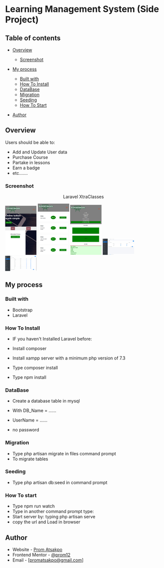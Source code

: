 # Learning Management System (Side Project)

## Table of contents

-   [Overview](#overview)
    -   [Screenshot](#screenshot)
-   [My process](#my-process)

    -   [Built with](#built-with)
    -   [How To Install](#how-to-install)
    -   [DataBase](#database)
    -   [Migration](#migration)
    -   [Seeding](#seeding)
    -   [How To Start](#how-to-start)

-   [Author](#author)
<!-- -   [Acknowledgments](#acknowledgments) -->

## Overview

Users should be able to:

-   Add and Update User data
-   Purchase Course
-   Partake in lessons
-   Earn a badge
-   etc.......

### Screenshot

<p align="center">Laravel XtraClasses</p>

<p float="left">
<img width="20%" height="20%" alt="alt" src="https://github.com/Prom12/lmsxtraclass/blob/master/laravelpages/FrontPage.JPG" />
<img width="20%" height="20%" alt="alt" src="https://github.com/Prom12/lmsxtraclass/blob/master/laravelpages/HowItWorks.JPG" />
<img width="20%" height="20%" alt="alt" src="https://github.com/Prom12/lmsxtraclass/blob/master/laravelpages/Subjects.JPG" />
<img width="20%" height="50%" alt="alt" src="https://github.com/Prom12/lmsxtraclass/blob/master/laravelpages/AdminCat.JPG" />
<img width="20%" height="50%" alt="alt" src="https://github.com/Prom12/lmsxtraclass/blob/master/laravelpages/admin.PNG" />
</p>

## My process

### Built with

-   Bootstrap
-   Laravel


### How To Install

-   IF you haven't Installed Laravel before:

-   Install composer
-   Install xampp server with a minimum php version of 7.3
-   Type composer install
-   Type npm install

### DataBase

-   Create a database table in mysql

-   With DB_Name = ......
-   UserName = ......
-   no password

### Migration

-   Type php artisan migrate in files command prompt
-   To migrate tables

### Seeding

-   Type php artisan db:seed in command prompt

### How To start

-   Type npm run watch
-   Type in another command prompt type:
-   Start server by: typing php artisan serve
-   copy the url and Load in browser

## Author

-   Website - [Prom Atsakpo](https://gh.linkedin.com/in/elikem-atsakpo-6b9432192)
-   Frontend Mentor - [@prom12](https://www.frontendmentor.io/profile/Prom12)
-   Email - [promatsakpo@gmail.com]





